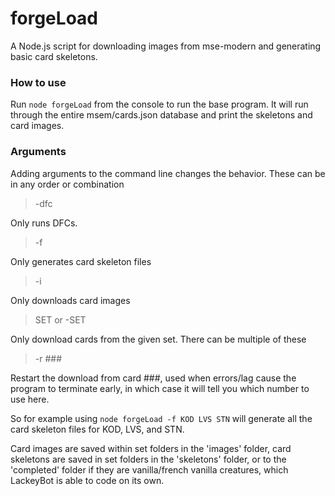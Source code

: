 # forgeLoad
A Node.js script for downloading images from mse-modern and generating basic card skeletons.

### How to use
Run `node forgeLoad` from the console to run the base program. It will run through the entire msem/cards.json database and print the skeletons and card images.

### Arguments
Adding arguments to the command line changes the behavior. These can be in any order or combination

> -dfc

Only runs DFCs.

> -f

Only generates card skeleton files

> -i

Only downloads card images

> SET or -SET

Only download cards from the given set. There can be multiple of these

> -r ###

Restart the download from card ###, used when errors/lag cause the program to terminate early, in which case it will tell you which number to use here.

So for example using `node forgeLoad -f KOD LVS STN` will generate all the card skeleton files for KOD, LVS, and STN.

Card images are saved within set folders in the 'images' folder, card skeletons are saved in set folders in the 'skeletons' folder, or to the 'completed' folder if they are vanilla/french vanilla creatures, which LackeyBot is able to code on its own.
